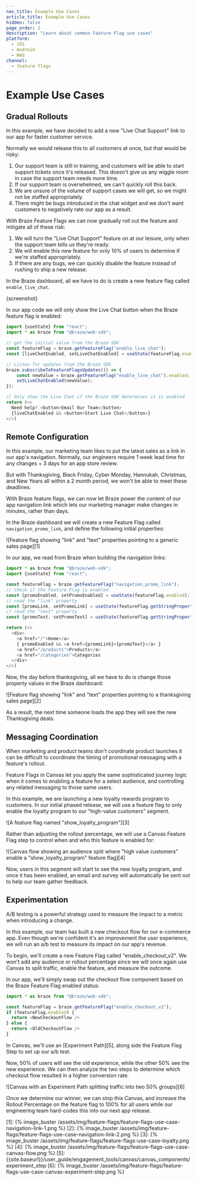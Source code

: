 ```yaml
---
nav_title: Example Use Cases
article_title: Example Use Cases
hidden: false
page_order: 2
description: "Learn about common Feature Flag use cases"
platform:
  - iOS
  - Android
  - Web
channel:
  - feature flags 
---
```


# Example Use Cases

## Gradual Rollouts

In this example, we have decided to add a new "Live Chat Support" link to our app for faster customer service.

Normally we would release this to all customers at once, but that would be risky:

1. Our support team is still in training, and customers will be able to start support tickets once it's released. This doesn't give us any wiggle room in case the support team needs more time.
2. If our support team is overwhelmed, we can't quickly roll this back.
3. We are unsure of the volume of support cases we will get, so we might not be staffed appropriately.
4. There might be bugs introduced in the chat widget and we don't want customers to negatively rate our app as a result.

With Braze Feature Flags we can now gradually roll out the feature and mitigate all of these risk:

1. We will turn the "Live Chat Support" feature on at our leisure, only when the support team tells us they're ready.
2. We will enable this new feature for only 10% of users to determine if we're staffed appropriately.
3. If there are any bugs, we can quickly disable the feature instead of rushing to ship a new release.

In the Braze dashboard, all we have to do is create a new feature flag called `enable_live_chat`.

{screenshot}

In our app code we will only show the Live Chat button when the Braze feature flag is enabled:

```javascript
import {useState} from "react";
import * as braze from "@braze/web-sdk";

// get the initial value from the Braze SDK
const featureFlag = braze.getFeatureFlag("enable_live_chat");
const [liveChatEnabled, setLiveChatEnabled] = useState(featureFlag.enabled);

// Listen for updates from the Braze SDK
braze.subscribeToFeatureFlagsUpdates(() => {
    const newValue = braze.getFeatureFlag("enable_live_chat").enabled;
    setLiveChatEnabled(newValue);
});

// Only show the Live Chat if the Braze SDK determines it is enabled
return (<>
  Need help? <button>Email Our Team</button>
  {liveChatEnabled && <button>Start Live Chat</button>}
</>)

```

## Remote Configuration

In this example, our marketing team likes to put the latest sales as a link in our app's navigation. Normally, our engineers require 1 week lead time for any changes + 3 days for an app store review. 

But with Thanksgiving, Black Friday, Cyber Monday, Hannukah, Christmas, and New Years all within a 2 month period, we won't be able to meet these deadlines.

With Braze feature flags, we can now let Braze power the content of our app navigation link which lets our marketing manager make changes in minutes, rather than days.

In the Braze dashboard we will create a new Feature Flag called `navigation_promo_link`, and define the following initial properties:

![Feature flag showing "link" and "text" properties pointing to a generic sales page][1]

In our app, we read from Braze when building the navigation links:

```javascript
import * as braze from "@braze/web-sdk";
import {useState} from "react";

const featureFlag = braze.getFeatureFlag("navigation_promo_link");
// check if the Feature Flag is enabled
const [promoEnabled, setPromoEnabled] = useState(featureFlag.enabled);
// read the "link" property
const [promoLink, setPromoLink] = useState(featureFlag.getStringProperty("link"));
// read the "text" property
const [promoText, setPromoText] = useState(featureFlag.getStringProperty("text"));

return (<>
  <div>
    <a href="/">Home</a>
    { promoEnabled && <a href={promoLink}>{promoText}</a> }
    <a href="/products">Products</a>
    <a href="/categories">Categories
  </div>
</>)
```

Now, the day before thanksgiving, all we have to do is change those property values in the Braze dashboard:

![Feature flag showing "link" and "text" properties pointing to a thanksgiving sales page][2]

As a result, the next time someone loads the app they will see the new Thanksgiving deals.


## Messaging Coordination

When marketing and product teams don't coordinate product launches it can be difficult to coordinate the timing of promotional messaging with a feature's rollout.

Feature Flags in Canvas let you apply the same sophisticated journey logic when it comes to enabling a feature for a select audience, and controlling any related messaging to those same users.

In this example, we are launching a new loyalty rewards program to customers. In our initial phased release, we will use a feature flag to only enable the loyalty program to our "high-value customers" segment.

![A feature flag named "show_loyalty_program"][3]

Rather than adjusting the rollout percentage, we will use a Canvas Feature Flag step to control when and who this feature is enabled for:

![Canvas flow showing an audience split where "high value customers" enable a "show_loyalty_program" feature flag][4]

Now, users in this segment will start to see the new loyalty program, and once it has been enabled, an email and survey will automatically be sent out to help our team gather feedback.


## Experimentation

A/B testing is a powerful strategy used to measure the impact to a metric when introducing a change.

In this example, our team has built a new checkout flow for our e-commerce app. Even though we're confident it's an improvement the user experience, we will run an a/b test to measure its impact on our app's revenue.

To begin, we'll create a new Feature Flag called "enable_checkout_v2". We won't add any audience or rollout percentage since we will once again use Canvas to split traffic, enable the feature, and measure the outcome.

In our app, we'll simply swap out the checkout flow component based on the Braze Feature Flag enabled status:

```javascript
import * as braze from "@braze/web-sdk";

const featureFlag = braze.getFeatureFlag("enable_checkout_v2");
if (featureFlag.enabled) {
  return <NewCheckoutFlow />
} else {
  return <OldCheckoutFlow />
}
```

In Canvas, we'll use an [Experiment Path][5], along side the Feature Flag Step to set up our a/b test.

Now, 50% of users will see the old experience, while the other 50% see the new experience. We can then analyze the two steps to determine which checkout flow resulted in a higher conversion rate.

![Canvas with an Experiment Path splitting traffic into two 50% groups][6]

Once we determine our winner, we can stop this Canvas, and increase the Rollout Percentage on the feature flag to 100% for all users while our engineering team hard-codes this into our next app release.

[1]: {% image_buster /assets/img/feature-flags/feature-flags-use-case-navigation-link-1.png %}
[2]: {% image_buster /assets/img/feature-flags/feature-flags-use-case-navigation-link-2.png %}
[3]: {% image_buster /assets/img/feature-flags/feature-flags-use-case-loyalty.png %}
[4]: {% image_buster /assets/img/feature-flags/feature-flags-use-case-canvas-flow.png %}
[5]: {{site.baseurl}}/user_guide/engagement_tools/canvas/canvas_components/experiment_step
[6]: {% image_buster /assets/img/feature-flags/feature-flags-use-case-canvas-experiment-step.png %}
